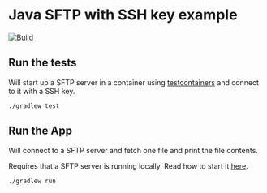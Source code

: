 # Java SFTP with SSH key example

[![Build](https://github.com/JamJaws/java-sftp-ssh/actions/workflows/build-gradle-project.yml/badge.svg)](https://github.com/JamJaws/java-sftp-ssh/actions/workflows/build-gradle-project.yml)

## Run the tests

Will start up a SFTP server in a container using [testcontainers](https://testcontainers.com/) and connect to it with a
SSH key.

```shell
./gradlew test
```

## Run the App

Will connect to a SFTP server and fetch one file and print the file contents.

Requires that a SFTP server is running locally. Read how to start it [here](sftp/README.md).

```shell
./gradlew run
```

